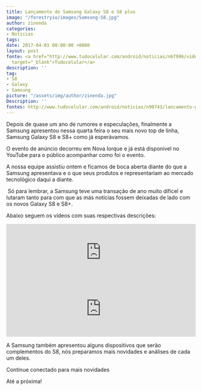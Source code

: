 ```yaml
---
title: Lançamento do Samsung Galaxy S8 e S8 plus
image: "/forestryio/images/Samsung-S8.jpg"
author: zinenda
categories:
- Noticias
tags: 
date: 2017-04-01 00:00:00 +0000
layout: post
fonte: <a href="http://www.tudocelular.com/android/noticias/n67996/videochamadas-no-android-via-booyah-app.html"
  target="_blank">Tudocelular</a>
description: ''
tag:
- S8
- Galaxy
- Samsung
picture: "/assets/img/author/zinenda.jpg"
Description: ''
fontes: http://www.tudocelular.com/android/noticias/n90743/lancamento-galaxy-s8-video-do-tudocelular.html
---
```



Depois de quase um ano de rumores e especulações, finalmente a Samsung apresentou nessa quarta feira o seu mais novo top de linha, Samsung Galaxy S8 e S8+ como já esperávamos.

O evento de anúncio decorreu em Nova Iorque e já está disponível no YouTube para o público acompanhar como foi o evento.

A nossa equipe assistiu ontem e ficamos de boca aberta diante do que a Samsung apresentava e o que seus produtos e representaria​m ao mercado tecnológico daqui a diante.

 Só para lembrar, a Samsung teve uma transação de ano muito dificel e lutaram tanto para com que as más notícias fossem deixadas de lado com os novos Galaxy S8 e S8+.

Abaixo seguem os vídeos com suas respectivas descrições:

<div class="video-container"><iframe width="100%" height="auto" src="https://www.youtube.com/embed/hX6gdm5_YS0" frameborder="0" allowfullscreen="" async="" preload=""></iframe>

</div><iframe width="100%" height="auto" src="https://www.youtube.com/embed/D8Ert5yjMV4" frameborder="0" allowfullscreen="" async="" preload=""></iframe>




A Samsung também apresentou alguns dispositivos que serão complementos do S8, nós preparamos mais novidades e análises de cada um deles.

Continue conectado para mais novidades

Até a próxima!